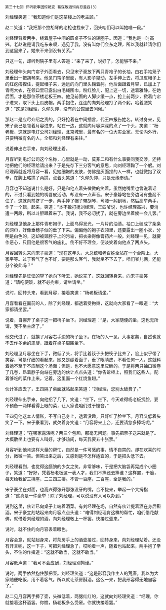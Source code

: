     第三十七回 怀听歌事因惊艳变 蓄谋敬酒饵肯忍羞吞(3) 

   刘经理笑道：“我知道你们是这茶楼上的老主顾。”

   赵二笑道：“我把那个拉胡琴的老枪也找来了，回头咱们可以叫她唱一段。”

   刘经理背着两手，绕着屋子中间的圆桌子不住的转圈子。因道：“我也是一时高兴。老赵说是请我吃东来顺，遇见了我，没有叫你们会东之理，所以我就转请你们到这里来了。她来不来倒没有关系。”

   只这一句，却听到院子里有人答道：“来了来了，说好了，怎能够不来。”

   刘经理伸头向门帘子外面看去，只见宋子豪放下两只青袍子的长袖，由右手袖笼子里垂出一把胡琴来。他见门帘子里面，有人影子晃动，左手伸上去，将瓜皮帽子上的红疙瘩捏住，提起帽子来，远远的向门里头鞠着躬。他后面跟着月容，已加上了青呢大衣，在领口里已露出白毛绳围巾。粉红脸儿，配上这一切，透着雅静。在她后面，才是那位茶楼老板王四。他见前面的人脚步缓一点，抢上前两步，掀着门帘子进来，取下头上瓜皮帽，两手抱住，连连的向刘经理打了两个躬，哈着腰笑道：“这是刘经理，久仰久仰，没有向公馆里去问候。”

   那赵二是应尽介绍之责的，只好抢着在中间插言，代王四报告姓名。转过身来，见宋子豪已是领着月容进来，站在一边，这就向月容深深的点了一个头，笑道：“杨老板，这就是电灯公司刘经理，北京城里，最有名的一位大实业家。无论内外行，只要稍微有名的人，全都和刘经理有来往。”

   说着伸出右手来，向刘经理比着。

   月容听到电灯公司这个名称，心里就是一动，莫非二和有什么事要同我交涉，还特地把他们的经理给请出来？于是先存下三分客气的意思，向刘经理鞠了一个躬。刘经理再就近将月容一看，见她细嫩的皮肤，仿佛是灰面捏的人一样，也就微抱了双拳，在胸上略拱了两拱，点着头笑道：“久仰久仰，只是无缘奉请。”

   月容也不知道说什么是好，只是和他点着头微微的笑着。虽然她嘴里也曾说着话的，不过只看到她的嘴唇皮活动，却没有一点声音。宋子豪静站在旁边可有些耐不住了，这就向前挤了一步，两手捧了帽子带胡琴，弯腰一躬到地，然后高举两手，作了一个辑，起来，笑道：“本不敢打搅刘经理，王四爷说，也许经理高兴，要消遣一两段，所以斗胆跟着来了。我说，我不必叨扰了，就在旁边坐着候一会儿罢。”

   刘经理见他身上那件青布袍子，上面乌得发光，一片片的油渍。袖口上破成了条条的网巾，好像垂穗子似的垂了下来。偏偏他的袍子衣领里，还要露出一圈小衣，分明是白色的，这却被颈脖子上的污垢，把衣染得像膏药片一般。刘经理一见，就要作恶心，只因他是很客气的施礼，倒不好不理会，便淡笑着向他点了两点头。

   月容回转头来向宋子豪道：“现在这年头，大总统和老百姓全站在一个台阶上，大家平等。过于客气了也不好，要是那么客气，我就坐不下去了。咱们爷儿俩，还能分个彼此吗？”

   刘经理先是怔怔的望了她向下听去，她说完了，这就回转身来，向宋子豪笑道：“请吃便饭，就不必拘束，请坐请坐。”

   说时，回转头来，看到月容，接着笑道：“杨老板请坐。”

   月容看看在面前的人，除了刘经理，都透着受拘束，这就向大家看了一眼道：“大家都请坐罢。”

   说着，自挪开了桌子这一把椅子坐下。刘经理道：“是，大家随便的坐，这也无所谓，我不坐主席了。”

   他交代过了，就挨了月容右手边的椅子坐下。在场的人一见，大事定矣，自然也就不去作多余的周旋，跟着在桌子周围坐下。

   刘经理见月容坐在下手，微低了头，将手比着筷子头把筷子比齐了，脸上似乎带了笑容，可是仔细的看起来，她又是绷着面子，垂了眼睛皮，不看任何一人，这就料着她不至于不应酬这个场面；但是，也不大愿意这里应酬的。于是将两只袖口微卷了几卷，昂着脖子向站在旁边的伙计点点头道：“你告诉柜上，照我们这些人，配着够吃的菜作上来。记着，这里面一个红烧鱼翅。”

   伙计答应去了，王四隔了桌面就站起来笑道：“刘经理，您别太破费了。”

   刘经理伸出手来，向他招了几下，笑道：“坐下，坐下。今天难得杨老板赏脸，要不预备一两样看得上眼的菜，让人家说咱们过于悭吝。”

   王四见他这本人情账，不写自己身上，透着没趣，只好红了脸坐下。月容又低着头笑了一下。宋子豪看到，就欠着身笑道：“月容将来上台，还要请您多捧场呢。”

   刘经理道：“在哪家露演呢？两三个包厢，那毫无问题。事先把票子送来就是了。大概散坐上也要有人叫好，才够热闹，每天我要五十张票。”

   月容听到他肯这样大量的帮忙，自然是一件可感的事，情不自禁的。却在欢喜的时分，微微一笑。但笑出来之后，又感到是不怎样适宜的，于是把头低下去。

   刘经理看到，也觉得这腼腆的少女之笑，非常够味，于是把大脑袋再晃成个小圈子，笑道：“好好，凭着杨老板这一表人才，我们不捧还去捧谁？这样罢，干脆，每天给我留三排座，二三四三排。不管一百座，二百座，全是我的。”

   宋子豪坐在对面，也高兴得张开那张没牙的嘴，合不拢来，举起一个大拇指道：“这真是一件豪举！除了刘经理，可以说没有人可以办到。”

   说到这里，伙计已向桌子上端着酒菜。有刘经理在场，自然有伙计提着酒在身后斟酒。宋子豪立刻站起来向月容点点头道：“难得刘经理肯这样的帮忙，咱们借花献佛，就借着刘经理的酒，向刘经理敬上一杯罢。快接过壶来。”

   说时，就不住的向月容丢着眼色。

   月容会意，就站起身来，将茶房手上的酒壶接过，回转身来，向刘经理站着。还没有开言呢，这一下子，可把刘经理急了，哎哟着一声，随着也站起来，两手抱了拳头，不住的作揖道：“这就不敢当，这就不敢当。”

   月容低声道：“我可不会应酬，刘经理别拘谨。”

   说时，两手依然抱住那把壶。刘经理笑道：“这是形容我作主人的荒唐。我以为大家随便吃饭，用不着客气，所以就让茶房斟酒。这么一来，把我形容得无地自容了。”

   赵二见月容两手捧了壶，头微低着，两腮红红的，这就向刘经理笑道：“经理，你就接着这杯酒罢。你瞧，杨老板多么受窘。你就快接着罢。”


